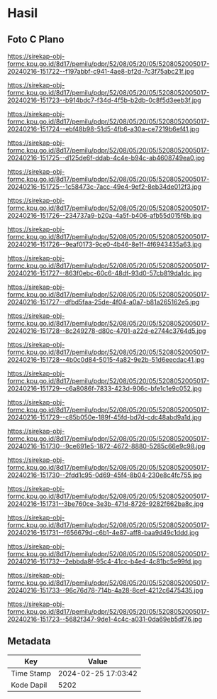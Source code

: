 # Hasil

## Foto C Plano

https://sirekap-obj-formc.kpu.go.id/8d17/pemilu/pdpr/52/08/05/20/05/5208052005017-20240216-151722--f197abbf-c941-4ae8-bf2d-7c3f75abc21f.jpg

https://sirekap-obj-formc.kpu.go.id/8d17/pemilu/pdpr/52/08/05/20/05/5208052005017-20240216-151723--b914bdc7-f34d-4f5b-b2db-0c8f5d3eeb3f.jpg

https://sirekap-obj-formc.kpu.go.id/8d17/pemilu/pdpr/52/08/05/20/05/5208052005017-20240216-151724--ebf48b98-51d5-4fb6-a30a-ce7219b6ef41.jpg

https://sirekap-obj-formc.kpu.go.id/8d17/pemilu/pdpr/52/08/05/20/05/5208052005017-20240216-151725--d125de6f-ddab-4c4e-b94c-ab4608749ea0.jpg

https://sirekap-obj-formc.kpu.go.id/8d17/pemilu/pdpr/52/08/05/20/05/5208052005017-20240216-151725--1c58473c-7acc-49e4-9ef2-8eb34de012f3.jpg

https://sirekap-obj-formc.kpu.go.id/8d17/pemilu/pdpr/52/08/05/20/05/5208052005017-20240216-151726--234737a9-b20a-4a5f-b406-afb55d015f6b.jpg

https://sirekap-obj-formc.kpu.go.id/8d17/pemilu/pdpr/52/08/05/20/05/5208052005017-20240216-151726--9eaf0173-9ce0-4b46-8e1f-4f6943435a63.jpg

https://sirekap-obj-formc.kpu.go.id/8d17/pemilu/pdpr/52/08/05/20/05/5208052005017-20240216-151727--863f0ebc-60c6-48df-93d0-57cb819da1dc.jpg

https://sirekap-obj-formc.kpu.go.id/8d17/pemilu/pdpr/52/08/05/20/05/5208052005017-20240216-151727--dfbd5faa-25de-4f04-a0a7-b81a265162e5.jpg

https://sirekap-obj-formc.kpu.go.id/8d17/pemilu/pdpr/52/08/05/20/05/5208052005017-20240216-151728--8c249278-d80c-4701-a22d-e2744c3764d5.jpg

https://sirekap-obj-formc.kpu.go.id/8d17/pemilu/pdpr/52/08/05/20/05/5208052005017-20240216-151728--4b0c0d84-5015-4a82-9e2b-51d6eecdac41.jpg

https://sirekap-obj-formc.kpu.go.id/8d17/pemilu/pdpr/52/08/05/20/05/5208052005017-20240216-151729--c6a8086f-7833-423d-906c-bfe1c1e9c052.jpg

https://sirekap-obj-formc.kpu.go.id/8d17/pemilu/pdpr/52/08/05/20/05/5208052005017-20240216-151729--c85b050e-189f-45fd-bd7d-cdc48abd9a1d.jpg

https://sirekap-obj-formc.kpu.go.id/8d17/pemilu/pdpr/52/08/05/20/05/5208052005017-20240216-151730--9ce691e5-1872-4672-8880-5285c66e9c98.jpg

https://sirekap-obj-formc.kpu.go.id/8d17/pemilu/pdpr/52/08/05/20/05/5208052005017-20240216-151730--2fdd1c95-0d69-45f4-8b04-230e8c4fc755.jpg

https://sirekap-obj-formc.kpu.go.id/8d17/pemilu/pdpr/52/08/05/20/05/5208052005017-20240216-151731--3be760ce-3e3b-471d-8726-9282f662ba8c.jpg

https://sirekap-obj-formc.kpu.go.id/8d17/pemilu/pdpr/52/08/05/20/05/5208052005017-20240216-151731--f656679d-c6b1-4e87-aff8-baa9d49c1ddd.jpg

https://sirekap-obj-formc.kpu.go.id/8d17/pemilu/pdpr/52/08/05/20/05/5208052005017-20240216-151732--2ebbda8f-95c4-41cc-b4e4-4c81bc5e99fd.jpg

https://sirekap-obj-formc.kpu.go.id/8d17/pemilu/pdpr/52/08/05/20/05/5208052005017-20240216-151733--96c76d78-714b-4a28-8cef-4212c6475435.jpg

https://sirekap-obj-formc.kpu.go.id/8d17/pemilu/pdpr/52/08/05/20/05/5208052005017-20240216-151723--5682f347-9de1-4c4c-a031-0da69eb5df76.jpg


## Metadata

| Key        | Value               |
| ---------- | ------------------- |
| Time Stamp | 2024-02-25 17:03:42 |
| Kode Dapil | 5202                |



